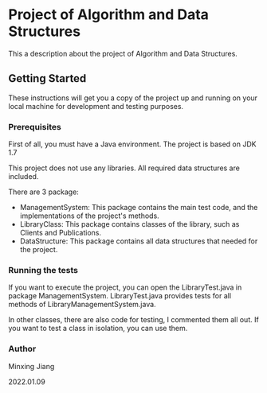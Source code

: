 # Project of Algorithm and Data Structures

This a description about the project of Algorithm and Data Structures.

## Getting Started

These instructions will get you a copy of the project up and running on your local machine for development and testing purposes. 

### Prerequisites

First of all, you must have a Java environment. The project is based on JDK 1.7

This project does not use any libraries. All required data structures are included.

There are 3 package:

-  ManagementSystem: This package contains the main test code, and the implementations of the project's methods.
- LibraryClass: This package contains classes of the library, such as Clients and Publications.
- DataStructure: This package contains all data structures that needed for the project.

### Running the tests

If you want to execute the project, you can open the LibraryTest.java in package ManagementSystem. LibraryTest.java provides tests for all methods of LibraryManagementSystem.java.

In other classes, there are also code for testing, I commented them all out. If you want to test a class in isolation, you can use them.

### Author

Minxing Jiang

2022.01.09
